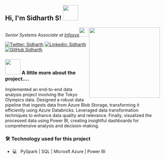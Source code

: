<h2> Hi, I'm Sidharth S! <img src="https://media.giphy.com/media/mGcNjsfWAjY5AEZNw6/giphy.gif" width="50"></h2>
<img align='right' src="https://media.giphy.com/media/ieyl9zmCjO4b4t6qoY/giphy.gif" width="230">
<p><em>Senior Systems Associate at <a href="http://www.unb.br">Infosys</a><img src="https://media.giphy.com/media/fYSnHlufseco8Fh93Z/giphy.gif" width="30">
</em></p>

[![Twitter: Sidharth](https://img.shields.io/twitter/follow/Sidharth?style=social)](https://twitter.com/siiid00)
[![Linkedin: Sidharth](https://img.shields.io/badge/-Sidharth-blue?style=flat-square&logo=Linkedin&logoColor=white&link=https://www.linkedin.com/in/sidharth-s-7061bb16b/)](https://www.linkedin.com/in/sidharth-s-7061bb16b/)
[![GitHub Sidharth](https://img.shields.io/github/followers/Sids?label=follow&style=social)](https://github.com/sid66-peep)


### <img src="https://media.giphy.com/media/VgCDAzcKvsR6OM0uWg/giphy.gif" width="50"> A little more about the project....

Implemented an end-to-end data analysis project involving the Tokyo Olympics data. Designed a robust data pipeline that ingests data from Azure Blob Storage, transforming it efficiently using Azure Databricks. Leveraged data transformation techniques to enhance data quality and relevance. Finally, visualized the processed data using Power BI, creating insightful dashboards for comprehensive analysis and decision-making.


<h3>🛠 Technology used for this project</h3>



- 💻 &nbsp; PySpark | SQL | Microsft Azure | Power BI

